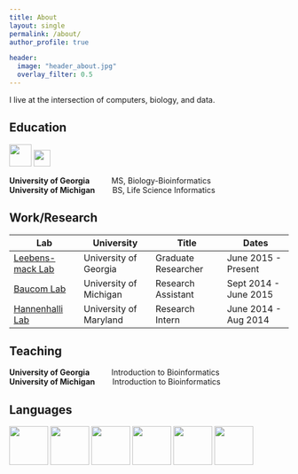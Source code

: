 ```yaml
---
title: About
layout: single
permalink: /about/
author_profile: true

header: 
  image: "header_about.jpg"
  overlay_filter: 0.5
---
```


I live at the intersection of computers, biology, and data. 

## Education
<img src="http://www.crwflags.com/fotw/images/u/us_u_uga.gif" width="40">
<img src="https://encrypted-tbn3.gstatic.com/images?q=tbn:ANd9GcSqk_xU5tKfG5BKSaf2j_FWQ83VpOeLtibyjXS7Ps1DBekrSUXF0kTkIw" width="30">

**University of Georgia** &nbsp;&nbsp;&nbsp;&nbsp;&nbsp;&nbsp;&nbsp;&nbsp; MS, Biology-Bioinformatics
<br>**University of Michigan** &nbsp;&nbsp;&nbsp;&nbsp;&nbsp;&nbsp; BS, Life Science Informatics

## Work/Research

Lab | University | Title | Dates
--- | --- | --- | ---
[Leebens-mack Lab](https://research.franklin.uga.edu/jleebensmack/) | University of Georgia | Graduate Researcher | June 2015 - Present 
[Baucom Lab](https://sites.lsa.umich.edu/baucom-lab/) | University of Michigan | Research Assistant | Sept 2014 - June 2015
[Hannenhalli Lab](http://www.cbcb.umd.edu/~sridhar/) | University of Maryland | Research Intern | June 2014 - Aug 2014

## Teaching

**University of Georgia** &nbsp;&nbsp;&nbsp;&nbsp;&nbsp;&nbsp;&nbsp;&nbsp; Introduction to Bioinformatics
<br>**University of Michigan** &nbsp;&nbsp;&nbsp;&nbsp;&nbsp;&nbsp; Introduction to Bioinformatics

## Languages

<img src="https://michelle-hwang.github.io/images/icon-python.png" width="70">
<img src="https://michelle-hwang.github.io/images/icon-R.png" width="70">
<img src="https://michelle-hwang.github.io/images/icon-perl.png" width="70">
<img src="https://michelle-hwang.github.io/images/icon-bash.png" width="70">
<img src="https://michelle-hwang.github.io/images/icon-mysql.png" width="70">
<img src="https://michelle-hwang.github.io/images/icon-cplusplus.png" width="70">
